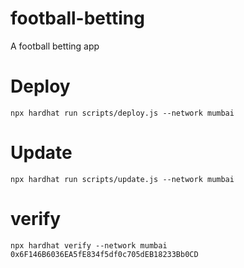 # football-betting

A football betting app

# Deploy

```
npx hardhat run scripts/deploy.js --network mumbai
```

# Update

```
npx hardhat run scripts/update.js --network mumbai
```

# verify

```
npx hardhat verify --network mumbai 0x6F146B6036EA5fE834f5df0c705dEB18233Bb0CD
```
